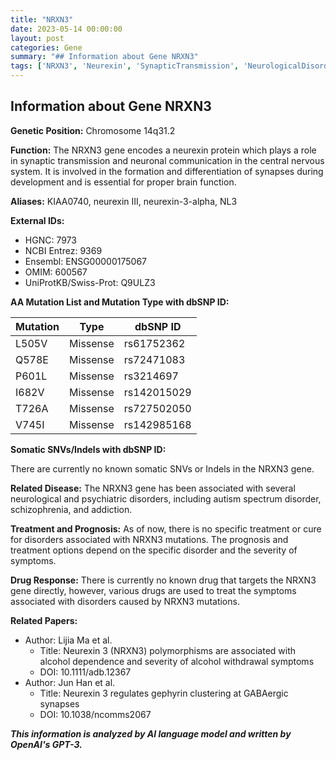 ```yaml
---
title: "NRXN3"
date: 2023-05-14 00:00:00
layout: post
categories: Gene
summary: "## Information about Gene NRXN3"
tags: ['NRXN3', 'Neurexin', 'SynapticTransmission', 'NeurologicalDisorders', 'PsychiatricDisorders', 'Autism', 'Schizophrenia', 'DrugResponse']
---
```


## Information about Gene NRXN3

**Genetic Position:** Chromosome 14q31.2

**Function:** The NRXN3 gene encodes a neurexin protein which plays a role in synaptic transmission and neuronal communication in the central nervous system. It is involved in the formation and differentiation of synapses during development and is essential for proper brain function.

**Aliases:** KIAA0740, neurexin III, neurexin-3-alpha, NL3

**External IDs:**
- HGNC: 7973
- NCBI Entrez: 9369
- Ensembl: ENSG00000175067
- OMIM: 600567
- UniProtKB/Swiss-Prot: Q9ULZ3

**AA Mutation List and Mutation Type with dbSNP ID:**

|Mutation|Type|dbSNP ID|
|--------|----|--------|
|L505V|Missense|rs61752362|
|Q578E|Missense|rs72471083|
|P601L|Missense|rs3214697|
|I682V|Missense|rs142015029|
|T726A|Missense|rs727502050|
|V745I|Missense|rs142985168|

**Somatic SNVs/Indels with dbSNP ID:**

There are currently no known somatic SNVs or Indels in the NRXN3 gene.

**Related Disease:** The NRXN3 gene has been associated with several neurological and psychiatric disorders, including autism spectrum disorder, schizophrenia, and addiction.

**Treatment and Prognosis:** As of now, there is no specific treatment or cure for disorders associated with NRXN3 mutations. The prognosis and treatment options depend on the specific disorder and the severity of symptoms.

**Drug Response:** There is currently no known drug that targets the NRXN3 gene directly, however, various drugs are used to treat the symptoms associated with disorders caused by NRXN3 mutations.

**Related Papers:**
- Author: Lijia Ma et al.
  - Title: Neurexin 3 (NRXN3) polymorphisms are associated with alcohol dependence and severity of alcohol withdrawal symptoms
  - DOI: 10.1111/adb.12367
- Author: Jun Han et al.
  - Title: Neurexin 3 regulates gephyrin clustering at GABAergic synapses
  - DOI: 10.1038/ncomms2067

**_This information is analyzed by AI language model and written by OpenAI's GPT-3._**